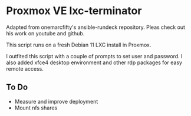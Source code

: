 # Proxmox VE lxc-terminator
Adapted from onemarcfifty's ansible-rundeck repository. Pleas check out his work on youtube and github. 

This script runs on a fresh Debian 11 LXC install in Proxmox.

I outfited this script with a couple of prompts to set user and password. I also added xfce4 desktop environment and other rdp packages for easy remote access. 


## To Do
- Measure and improve deployment
- Mount nfs shares
